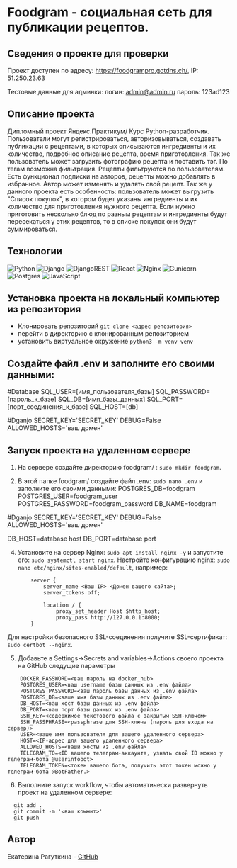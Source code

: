 # Foodgram - социальная сеть для публикации рецептов.
## Сведения о проекте для проверки
Проект доступен по адресу: https://foodgrampro.gotdns.ch/, IP: 51.250.23.63

Тестовые данные для админки:
логин: admin@admin.ru
пароль: 123ad123

## Описание проекта
Дипломный проект Яндекс.Практикум/ Курс Python-разработчик.
Пользователи могут регистрироваться, авторизовываться, создавать публикации с рецептами, в которых описываются ингредиенты и их количество, подробное описание рецепта, время приготовления. Так же пользователь может загрузить фотографию рецепта и поставить тэг. По тегам возможна фильтрация. Рецепты фильтруются по пользователям. Есть функционал подписки на авторов, рецепты можно добавлять в избранное. Автор может изменять и удалять свой рецепт. Так же у данного проекта есть особенность: пользователь может выгрузить "Список покупок", в котором будет указаны ингредиенты и их количество для приготовления нужного рецепта. Если нужно приготовить несколько блюд по разным рецептам и ингредиенты будут пересекаться у этих рецептов, то в списке покупок они будут суммироваться.

## Технологии

![Python](https://img.shields.io/badge/python-3670A0?style=for-the-badge&logo=python&logoColor=ffdd54)
![Django](https://img.shields.io/badge/django-%23092E20.svg?style=for-the-badge&logo=django&logoColor=white)
![DjangoREST](https://img.shields.io/badge/DJANGO-REST-ff1709?style=for-the-badge&logo=django&logoColor=white&color=ff1709&labelColor=gray)
![React](https://img.shields.io/badge/react-%2320232a.svg?style=for-the-badge&logo=react&logoColor=%2361DAFB)
![Nginx](https://img.shields.io/badge/nginx-%23009639.svg?style=for-the-badge&logo=nginx&logoColor=white)
![Gunicorn](https://img.shields.io/badge/gunicorn-%298729.svg?style=for-the-badge&logo=gunicorn&logoColor=white)
![Postgres](https://img.shields.io/badge/postgres-%23316192.svg?style=for-the-badge&logo=postgresql&logoColor=white)
![JavaScript](https://img.shields.io/badge/javascript-%23323330.svg?style=for-the-badge&logo=javascript&logoColor=%23F7DF1E)



## Установка проекта на локальный компьютер из репозитория 
 - Клонировать репозиторий `git clone <адрес репозитория>`
 - перейти в директорию с клонированным репозиторием
 - установить виртуальное окружение `python3 -m venv venv`


## Создайте файл .env и заполните его своими данными:

   #Database
   SQL_USER=[имя_пользователя_базы]
   SQL_PASSWORD=[пароль_к_базе]
   SQL_DB=[имя_базы_данных]
   SQL_PORT=[порт_соединения_к_базе]
   SQL_HOST=[db]

   #Dganjo
   SECRET_KEY='SECRET_KEY'
   DEBUG=False
   ALLOWED_HOSTS='ваш домен'

##  Запуск проекта на удаленном сервере

1. На сервере создайте директорию foodgram/ : `sudo mkdir foodgram`.

2. В этой папке foodgram/ создайте файл .env: `sudo nano .env` и заполните его своими данными:
POSTGRES_DB=foodgram
POSTGRES_USER=foodgram_user
POSTGRES_PASSWORD=foodgram_password
DB_NAME=foodgram

#Dganjo
SECRET_KEY='SECRET_KEY'
DEBUG=False
ALLOWED_HOSTS='ваш домен'

DB_HOST=database host
DB_PORT=database port


4. Установите на сервер Nginx: `sudo apt install nginx -y` и запустите его: `sudo systemctl start nginx`. Настройте конфигурацию nginx: `sudo nano etc/nginx/sites-enabled/default`, например:

    ```
        server {
            server_name <Ваш IP> <Домен вашего сайта>;
            server_tokens off;
        
            location / {
                proxy_set_header Host $http_host;
                proxy_pass http://127.0.0.1:8000;
        }
    ```
Для настройки безопасного SSL-соединения получите SSL-сертификат: `sudo certbot --nginx`.

5. Добавьте в Settings->Secrets and variables->Actions своего проекта на GitHub следущие параметры

``` DOCKER_USERNAME=<ваш username на docker_hub>
    DOCKER_PASSWORD=<ваш пароль на docker_hub>
    POSTGRES_USER=<ваш username базы данных из .env файла>
    POSTGRES_PASSWORD=<ваш пароль базы данных из .env файла>
    POSTGRES_DB=<ваше имя базы данных из .env файла>
    DB_HOST=<ваш хост базы данных из .env файла>
    DB_PORT=<ваш порт базы данных из .env файла>
    SSH_KEY=<содержимое текстового файла с закрытым SSH-ключом>
    SSH_PASSPHRASE=<passphrase для SSH-ключа (пароль для входа на сервер)>
    USER=<ваше имя пользователя для вашего удаленного сервера>
    HOST=<IP-адрес для вашего удаленного сервера>
    ALLOWED_HOSTS=<ваши хосты из .env файла>
    TELEGRAM_TO=<ID вашего телеграм-аккаунта, узнать свой ID можно у телеграм-бота @userinfobot>
    TELEGRAM_TOKEN=<токен вашего бота, получить этот токен можно у телеграм-бота @BotFather.>
```

6. Выполните запуск workflow, чтобы автоматически развернуть проект на удаленном сервере:

```
  git add .
  git commit -m '<ваш коммит>'
  git push
```
 
## Автор
Екатерина Рагуткина - [GitHub](https://github.com/R27Kate)

